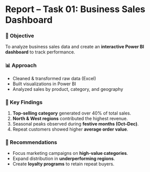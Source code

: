 # Report – Task 01: Business Sales Dashboard  

### 📌 Objective  
To analyze business sales data and create an **interactive Power BI dashboard** to track performance.  

### 📊 Approach  
- Cleaned & transformed raw data (Excel)  
- Built visualizations in Power BI  
- Analyzed sales by product, category, and geography  

### 🔑 Key Findings  
1. **Top-selling category** generated over 40% of total sales.  
2. **North & West regions** contributed the highest revenue.  
3. Seasonal peaks observed during **festive months (Oct–Dec)**.  
4. Repeat customers showed higher **average order value**.  

### 🎯 Recommendations  
- Focus marketing campaigns on **high-value categories**.  
- Expand distribution in **underperforming regions**.  
- Create **loyalty programs** to retain repeat buyers.  
